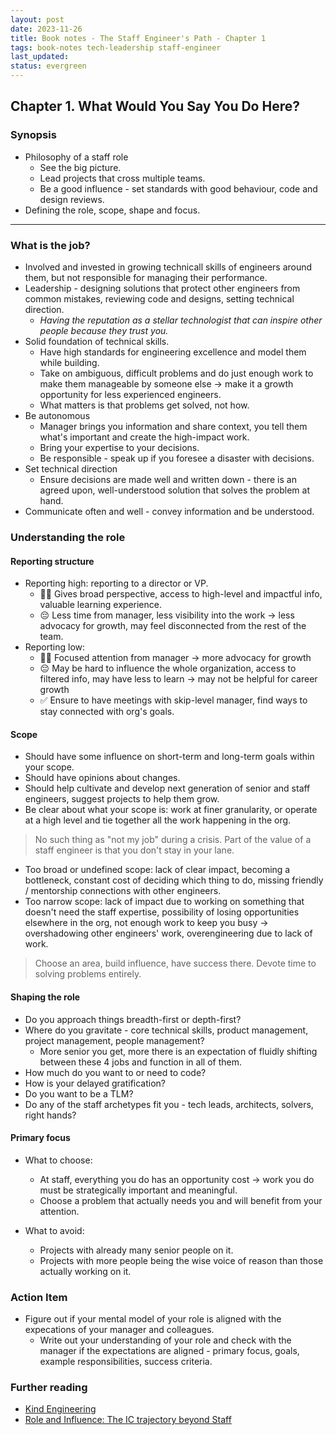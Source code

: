 ```yaml
---
layout: post
date: 2023-11-26
title: Book notes - The Staff Engineer's Path - Chapter 1
tags: book-notes tech-leadership staff-engineer
last_updated: 
status: evergreen
---
```


## Chapter 1. What Would You Say You Do Here?

### Synopsis

* Philosophy of a staff role
  - See the big picture.
  - Lead projects that cross multiple teams.
  - Be a good influence - set standards with good behaviour, code and design reviews.
* Defining the role, scope, shape and focus.

---

### What is the job?

- Involved and invested in growing technicall skills of engineers around them, but not responsible for managing their performance.
- Leadership - designing solutions that protect other engineers from common mistakes, reviewing code and designs, setting technical direction. 
  - *Having the reputation as a stellar technologist that can inspire other people because they trust you.*
- Solid foundation of technical skills.
  - Have high standards for engineering excellence and model them while building.
  - Take on ambiguous, difficult problems and do just enough work to make them manageable by someone else -> make it a growth opportunity for less experienced engineers.
  - What matters is that problems get solved, not how.
- Be autonomous
  - Manager brings you information and share context, you tell them what's important and create the high-impact work.
  - Bring your expertise to your decisions.
  - Be responsible - speak up if you foresee a disaster with decisions.
- Set technical direction
  - Ensure decisions are made well and written down - there is an agreed upon, well-understood solution that solves the problem at hand.
- Communicate often and well - convey information and be understood.

### Understanding the role

#### Reporting structure
- Reporting high: reporting to a director or VP.
  - 👍🏼 Gives broad perspective, access to high-level and impactful info, valuable learning experience.
  - 😔 Less time from manager, less visibility into the work -> less advocacy for growth, may feel disconnected from the rest of the team.
- Reporting low:
  - 👍🏼 Focused attention from manager -> more advocacy for growth
  - 😔 May be hard to influence the whole organization, access to filtered info, may have less to learn -> may not be helpful for career growth
  - ✅ Ensure to have meetings with skip-level manager, find ways to stay connected with org's goals.

#### Scope

* Should have some influence on short-term and long-term goals within your scope.
* Should have opinions about changes.
* Should help cultivate and develop next generation of senior and staff engineers, suggest projects to help them grow.
* Be clear about what your scope is: work at finer granularity, or operate at a high level and tie together all the work happening in the org.

> No such thing as "not my job" during a crisis. Part of the value of a staff engineer is that you don't stay in your lane.

* Too broad or undefined scope: lack of clear impact, becoming a bottleneck, constant cost of deciding which thing to do, missing friendly / mentorship connections with other engineers.
* Too narrow scope: lack of impact due to working on something that doesn't need the staff expertise, possibility of losing opportunities elsewhere in the org, not enough work to keep you busy -> overshadowing other engineers' work, overengineering due to lack of work.

> Choose an area, build influence, have success there. Devote time to solving problems entirely.

#### Shaping the role

* Do you approach things breadth-first or depth-first?
* Where do you gravitate - core technical skills, product management, project management, people management?
  * More senior you get, more there is an expectation of fluidly shifting between these 4 jobs and function in all of them.
* How much do you want to or need to code?
* How is your delayed gratification?
* Do you want to be a TLM?
* Do any of the staff archetypes fit you - tech leads, architects, solvers, right hands?

#### Primary focus

* What to choose:
  * At staff, everything you do has an opportunity cost -> work you do must be strategically important and meaningful.
  * Choose a problem that actually needs you and will benefit from your attention.

* What to avoid:
  * Projects with already many senior people on it.
  * Projects with more people being the wise voice of reason than those actually working on it.

### Action Item

* Figure out if your mental model of your role is aligned with the expecations of your manager and colleagues.
  * Write out your understanding of your role and check with the manager if the expectations are aligned - primary focus, goals, example responsibilities, success criteria.



### Further reading

* [Kind Engineering](https://kind.engineering/)
* [Role and Influence: The IC trajectory beyond Staff](https://leaddev.com/leaddev-live/role-and-influence-ic-trajectory-beyond-staff)